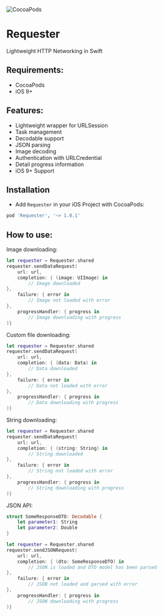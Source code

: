 ![CocoaPods](https://cocoapod-badges.herokuapp.com/v/Requester/badge.png)

# Requester

Lightweight HTTP Networking in Swift

## Requirements:
- CocoaPods
- iOS 9+

## Features:
- Lightweight wrapper for URLSession
- Task management
- Decodable support
- JSON parsing
- Image decoding
- Authentication with URLCredential
- Detail progress information
- iOS 9+ Support

## Installation
- Add `Requester` in your iOS Project with CocoaPods:
```ruby
pod 'Requester', '~> 1.0.1'
```

## How to use:
Image downloading:
```swift
let requester = Requester.shared
requester.sendDataRequest(
    url: url,
    completion: { (image: UIImage) in
        // Image downloaded
},
    failure: { error in
        // Image not loaded with error
},
    progressHandler: { progress in
        // Image downloading with progress
)}
```

Custom file downloading:
```swift
let requester = Requester.shared
requester.sendDataRequest(
    url: url,
    completion: { (data: Data) in
        // Data downloaded
},
    failure: { error in
        // Data not loaded with error
},
    progressHandler: { progress in
        // Data downloading with progress
)}
```

String downloading:
```swift
let requester = Requester.shared
requester.sendDataRequest(
    url: url,
    completion: { (string: String) in
        // String downloaded
},
    failure: { error in
        // String not loaded with error
},
    progressHandler: { progress in
        // String downloading with progress
)}
```

JSON API:
```swift
struct SomeResponseDTO: Decodable {
    let parameter1: String
    let parameter2: Double
}

let requester = Requester.shared
requester.sendJSONRequest(
    url: url,
    completion: { (dto: SomeResponseDTO) in
        // JSON is loaded and DTO model has been parsed
},
    failure: { error in
        // JSON not loaded and parsed with error
},
    progressHandler: { progress in
        // JSON downloading with progress
)}
```
